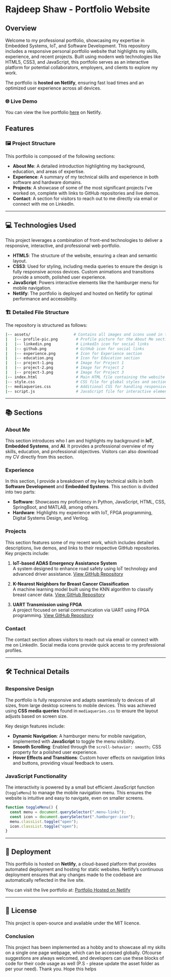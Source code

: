 # Rajdeep Shaw - Portfolio Website

## Overview

Welcome to my professional portfolio, showcasing my expertise in Embedded Systems, IoT, and Software Development. This repository includes a responsive personal portfolio website that highlights my skills, experience, and recent projects. Built using modern web technologies like HTML5, CSS3, and JavaScript, this portfolio serves as an interactive platform for potential collaborators, employers, and clients to explore my work.

The portfolio is **hosted on Netlify**, ensuring fast load times and an optimized user experience across all devices.

### 🌐 Live Demo
You can view the live portfolio [here](https://shawportfolio.netlify.app/) on Netlify.

## Features

### 🖼️ Project Structure
This portfolio is composed of the following sections:
- **About Me**: A detailed introduction highlighting my background, education, and areas of expertise.
- **Experience**: A summary of my technical skills and experience in both software and hardware domains.
- **Projects**: A showcase of some of the most significant projects I’ve worked on, complete with links to GitHub repositories and live demos.
- **Contact**: A section for visitors to reach out to me directly via email or connect with me on LinkedIn.

---

## 💻 Technologies Used
This project leverages a combination of front-end technologies to deliver a responsive, interactive, and professional web portfolio.

- **HTML5**: The structure of the website, ensuring a clean and semantic layout.
- **CSS3**: Used for styling, including media queries to ensure the design is fully responsive across devices. Custom animations and transitions provide a smooth, polished user experience.
- **JavaScript**: Powers interactive elements like the hamburger menu for mobile navigation.
- **Netlify**: The portfolio is deployed and hosted on Netlify for optimal performance and accessibility.

### 🏗️ Detailed File Structure
The repository is structured as follows:

```bash
|-- assets/                   # Contains all images and icons used in the website
|   |-- profile-pic.png        # Profile picture for the About Me section
|   |-- linkedin.png           # LinkedIn icon for social links
|   |-- github.png             # GitHub icon for social links
|   |-- experience.png         # Icon for Experience section
|   |-- education.png          # Icon for Education section
|   |-- project-1.png          # Image for Project 1
|   |-- project-2.png          # Image for Project 2
|   |-- project-3.png          # Image for Project 3
|-- index.html                 # Main HTML file containing the website structure
|-- style.css                  # CSS file for global styles and section-specific styling
|-- mediaqueries.css           # Additional CSS for handling responsive design across different devices
|-- script.js                  # JavaScript file for interactive elements like the mobile menu
```

---

## 📚 Sections

### About Me
This section introduces who I am and highlights my background in **IoT**, **Embedded Systems**, and **AI**. It provides a professional overview of my skills, education, and professional objectives. Visitors can also download my CV directly from this section.

### Experience
In this section, I provide a breakdown of my key technical skills in both **Software Development** and **Embedded Systems**. This section is divided into two parts:
- **Software**: Showcases my proficiency in Python, JavaScript, HTML, CSS, SpringBoot, and MATLAB, among others.
- **Hardware**: Highlights my experience with IoT, FPGA programming, Digital Systems Design, and Verilog.

### Projects
This section features some of my recent work, which includes detailed descriptions, live demos, and links to their respective GitHub repositories. Key projects include:
1. **IoT-based ADAS Emergency Assistance System**  
   A system designed to enhance road safety using IoT technology and advanced driver assistance. [View GitHub Repository](https://github.com/shawrajdeep00/IoT_ADAS_system)

2. **K-Nearest Neighbors for Breast Cancer Classification**  
   A machine learning model built using the KNN algorithm to classify breast cancer data. [View GitHub Repository](https://github.com/shawrajdeep00/K-nearest-neighbour)

3. **UART Transmission using FPGA**  
   A project focused on serial communication via UART using FPGA programming. [View GitHub Repository](https://github.com/shawrajdeep00/UART-interfacing-with-FPGA)

### Contact
The contact section allows visitors to reach out via email or connect with me on LinkedIn. Social media icons provide quick access to my professional profiles.

---

## 🛠️ Technical Details

### Responsive Design
The portfolio is fully responsive and adapts seamlessly to devices of all sizes, from large desktop screens to mobile devices. This was achieved using **CSS media queries** found in `mediaqueries.css` to ensure the layout adjusts based on screen size.

Key design features include:
- **Dynamic Navigation**: A hamburger menu for mobile navigation, implemented with **JavaScript** to toggle the menu visibility.
- **Smooth Scrolling**: Enabled through the `scroll-behavior: smooth;` CSS property for a polished user experience.
- **Hover Effects and Transitions**: Custom hover effects on navigation links and buttons, providing visual feedback to users.

### JavaScript Functionality
The interactivity is powered by a small but efficient JavaScript function (`toggleMenu`) to manage the mobile navigation menu. This ensures the website is intuitive and easy to navigate, even on smaller screens.

```javascript
function toggleMenu() {
  const menu = document.querySelector(".menu-links");
  const icon = document.querySelector(".hamburger-icon");
  menu.classList.toggle("open");
  icon.classList.toggle("open");
}
```

---

## 🚀 Deployment
This portfolio is hosted on **Netlify**, a cloud-based platform that provides automated deployment and hosting for static websites. Netlify’s continuous deployment ensures that any changes made to the codebase are automatically reflected in the live site.

You can visit the live portfolio at: [Portfolio Hosted on Netlify](https://shawportfolio.netlify.app/)

---

## 📝 License
This project is open-source and available under the MIT licence.


### Conclusion
This project has been implemented as a hobby and to showcase all my skills on a single one page webpage, which can be accessed globally. Ofcourse suggestions are always welcomed, and developers can use these blocks of code for their code usage as well (P.S - please update the asset folder as per your need). Thank you. Hope this helps


